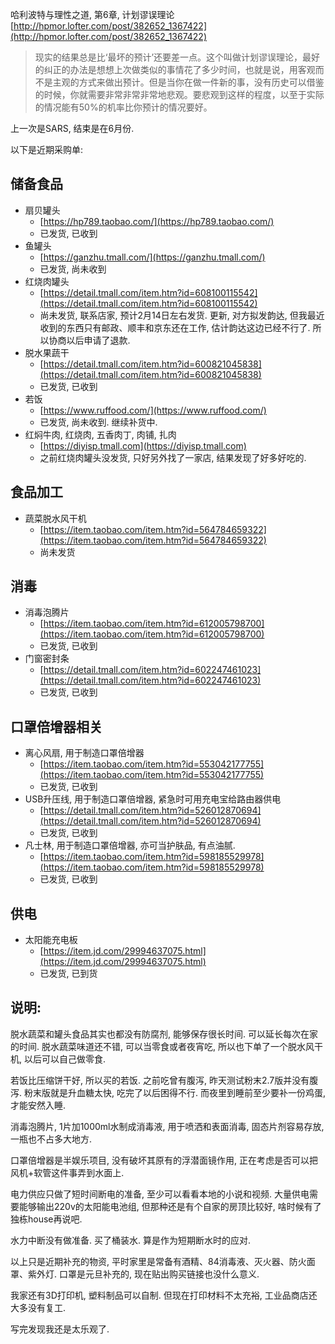<!--
.. title: 近期采购单
.. slug: shopping_list
.. date: 2020-2-11 12:00 UTC+08:00
.. tags: 
.. category: 
.. link:
.. description:
.. type: text
-->

哈利波特与理性之道, 第6章, 计划谬误理论
[http://hpmor.lofter.com/post/382652_1367422](http://hpmor.lofter.com/post/382652_1367422)

> 现实的结果总是比‘最坏的预计’还要差一点。这个叫做计划谬误理论，最好的纠正的办法是想想上次做类似的事情花了多少时间，也就是说，用客观而不是主观的方式来做出预计。但是当你在做一件新的事，没有历史可以借鉴的时候，你就需要非常非常非常地悲观。要悲观到这样的程度，以至于实际的情况能有50%的机率比你预计的情况要好。

上一次是SARS, 结束是在6月份.

以下是近期采购单:

<!-- TEASER_END -->

## 储备食品

* 扇贝罐头
    * [https://hp789.taobao.com/](https://hp789.taobao.com/)
    * 已发货, 已收到
* 鱼罐头
    * [https://ganzhu.tmall.com/](https://ganzhu.tmall.com/)
    * 已发货, 尚未收到
* 红烧肉罐头
    * [https://detail.tmall.com/item.htm?id=608100115542](https://detail.tmall.com/item.htm?id=608100115542)
    * 尚未发货, 联系店家, 预计2月14日左右发货. 更新, 对方拟发韵达, 但我最近收到的东西只有邮政、顺丰和京东还在工作, 估计韵达这边已经不行了. 所以协商以后申请了退款.
* 脱水果蔬干
    * [https://detail.tmall.com/item.htm?id=600821045838](https://detail.tmall.com/item.htm?id=600821045838)
    * 已发货, 已收到
* 若饭
    * [https://www.ruffood.com/](https://www.ruffood.com/)
    * 已发货, 尚未收到. 继续补货中.
* 红焖牛肉, 红烧肉, 五香肉丁, 肉铺, 扎肉
    * [https://diyisp.tmall.com](https://diyisp.tmall.com)
    * 之前红烧肉罐头没发货, 只好另外找了一家店, 结果发现了好多好吃的. 

## 食品加工

* 蔬菜脱水风干机 
    * [https://item.taobao.com/item.htm?id=564784659322](https://item.taobao.com/item.htm?id=564784659322)
    * 尚未发货

## 消毒
* 消毒泡腾片
    * [https://item.taobao.com/item.htm?id=612005798700](https://item.taobao.com/item.htm?id=612005798700)
    * 已发货, 已收到
* 门窗密封条
    * [https://detail.tmall.com/item.htm?id=602247461023](https://detail.tmall.com/item.htm?id=602247461023)
    * 已发货, 已收到

## 口罩倍增器相关

* 离心风扇, 用于制造口罩倍增器
    * [https://item.taobao.com/item.htm?id=553042177755](https://item.taobao.com/item.htm?id=553042177755)
    * 已发货, 已收到
* USB升压线, 用于制造口罩倍增器, 紧急时可用充电宝给路由器供电
    * [https://detail.tmall.com/item.htm?id=526012870694](https://detail.tmall.com/item.htm?id=526012870694)
    * 已发货, 已收到
* 凡士林, 用于制造口罩倍增器, 亦可当护肤品, 有点油腻.
    * [https://item.taobao.com/item.htm?id=598185529978](https://item.taobao.com/item.htm?id=598185529978)
    * 已发货, 已收到

## 供电
* 太阳能充电板
    * [https://item.jd.com/29994637075.html](https://item.jd.com/29994637075.html)
    * 已发货, 已到货


## 说明:

脱水蔬菜和罐头食品其实也都没有防腐剂, 能够保存很长时间. 可以延长每次在家的时间. 脱水蔬菜味道还不错, 可以当零食或者夜宵吃, 所以也下单了一个脱水风干机, 以后可以自己做零食.

若饭比压缩饼干好, 所以买的若饭. 之前吃曾有腹泻, 昨天测试粉末2.7版并没有腹泻. 粉末版就是升血糖太快, 吃完了以后困得不行. 而夜里到睡前至少要补一份鸡蛋, 才能安然入睡. 

消毒泡腾片, 1片加1000ml水制成消毒液, 用于喷洒和表面消毒, 固态片剂容易存放, 一瓶也不占多大地方. 

口罩倍增器是半娱乐项目, 没有破坏其原有的浮潜面镜作用, 正在考虑是否可以把风机+软管这件事弄到水面上.

电力供应只做了短时间断电的准备, 至少可以看看本地的小说和视频. 大量供电需要能够输出220v的太阳能电池组, 但那种还是有个自家的房顶比较好, 啥时候有了独栋house再说吧. 

水力中断没有做准备. 买了桶装水. 算是作为短期断水时的应对. 

以上只是近期补充的物资, 平时家里是常备有酒精、84消毒液、灭火器、防火面罩、紫外灯. 口罩是元旦补充的, 现在贴出购买链接也没什么意义. 

我家还有3D打印机, 塑料制品可以自制. 但现在打印材料不太充裕, 工业品商店还大多没有复工. 

写完发现我还是太乐观了. 